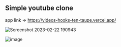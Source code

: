 ## Simple youtube clone

app link => https://videos-hooks-ten-taupe.vercel.app/

![Screenshot 2023-02-22 190943](https://user-images.githubusercontent.com/69516726/220704159-fa292e78-4814-4c6c-b779-c667f6d3977c.png)

![image](https://user-images.githubusercontent.com/69516726/220704088-eb5d044a-cc1a-43f2-8509-f784623c0f54.png)


